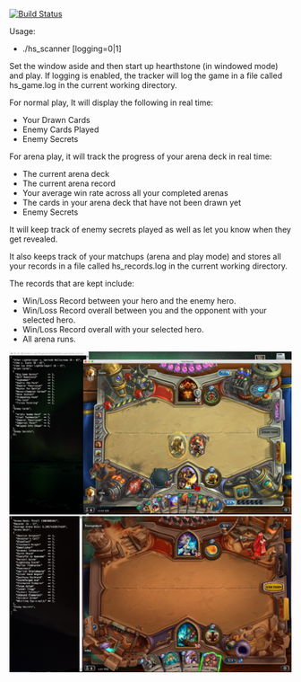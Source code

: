 [![Build Status](https://travis-ci.org/rhrhunter/hs_scanner.svg?branch=master)](https://travis-ci.org/rhrhunter/hs_scanner)

Usage:
* ./hs_scanner [logging=0|1]

Set the window aside and then start up hearthstone (in windowed mode) and play.
If logging is enabled, the tracker will log the game in a file called hs_game.log
in the current working directory.

For normal play, It will display the following in real time:

* Your Drawn Cards
* Enemy Cards Played
* Enemy Secrets

For arena play, it will track the progress of your arena deck in real time:

* The current arena deck
* The current arena record
* Your average win rate across all your completed arenas
* The cards in your arena deck that have not been drawn yet
* Enemy Secrets

It will keep track of enemy secrets played as well as let you know when they get revealed.

It also keeps track of your matchups (arena and play mode) and stores all
your records in a file called hs_records.log in the current working directory.

The records that are kept include:
* Win/Loss Record between your hero and the enemy hero.
* Win/Loss Record overall between you and the opponent with your selected hero.
* Win/Loss Record overall with your selected hero.
* All arena runs.

![Alt text](hs_scanner.png?raw=true "hs_scanner")
![Alt text](arena.jpg?raw=true "hs_scanner")
